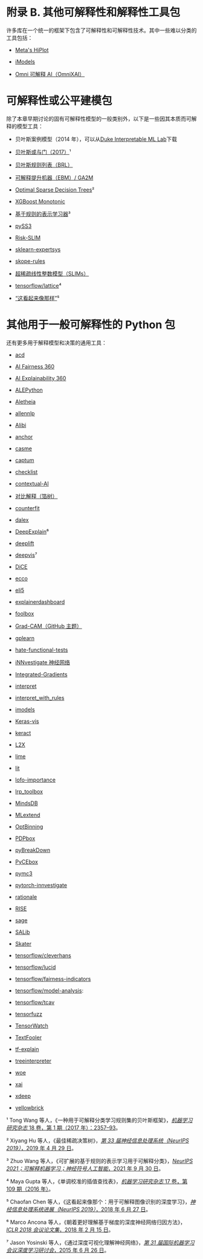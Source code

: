 # 附录 B. 其他可解释性和解释性工具包

许多库在一个统一的框架下包含了可解释性和可解释性技术。其中一些难以分类的工具包括：

+   [Meta's HiPlot](https://oreil.ly/sc6o5)

+   [iModels](https://oreil.ly/SJtGJ)

+   [Omni 可解释 AI（OmniXAI）](https://oreil.ly/q5L4I)

# 可解释性或公平建模包

除了本章早期讨论的固有可解释性模型的一般类别外，以下是一些因其本质而可解释的模型工具：

+   贝叶斯案例模型（2014 年），可以从[Duke Interpretable ML Lab](https://oreil.ly/BnzXd)下载

+   [贝叶斯或与门（2017）](https://oreil.ly/ENecK)¹

+   [贝叶斯规则列表（BRL）](https://oreil.ly/vMzgG)

+   [可解释提升机器（EBM）/ GA2M](https://oreil.ly/wMKxi)

+   [Optimal Sparse Decision Trees](https://oreil.ly/J74Y7)²

+   [XGBoost Monotonic](https://oreil.ly/EuHRb)

+   [基于规则的表示学习器](https://oreil.ly/giZKb)³

+   [pySS3](https://oreil.ly/BQJNX)

+   [Risk-SLIM](https://oreil.ly/vwOLq)

+   [sklearn-expertsys](https://oreil.ly/rxlCA)

+   [skope-rules](https://oreil.ly/rAYpw)

+   [超稀疏线性整数模型（SLIMs）](https://oreil.ly/DK9uI)

+   [tensorflow/lattice](https://oreil.ly/rLCnQ)⁴

+   [“这看起来像那样”](https://oreil.ly/b6hhG)⁵

# 其他用于一般可解释性的 Python 包

还有更多用于解释模型和决策的通用工具：

+   [acd](https://oreil.ly/ttG1V)

+   [AI Fairness 360](https://oreil.ly/BRLBu)

+   [AI Explainability 360](https://oreil.ly/mgklQ)

+   [ALEPython](https://oreil.ly/K6AVe)

+   [Aletheia](https://oreil.ly/sX3UM)

+   [allennlp](https://oreil.ly/P48tS)

+   [Alibi](https://oreil.ly/F3vaH)

+   [anchor](https://oreil.ly/2m0VK)

+   [casme](https://oreil.ly/uCsyS)

+   [captum](https://oreil.ly/aB3Ec)

+   [checklist](https://oreil.ly/SHYDR)

+   [contextual-AI](https://oreil.ly/BhgxZ)

+   [对比解释（箔树）](https://oreil.ly/sKEpf)

+   [counterfit](https://oreil.ly/Qq1Hh)

+   [dalex](https://oreil.ly/a6WUT)

+   [DeepExplain](https://oreil.ly/YzwSC)⁶

+   [deeplift](https://oreil.ly/5wdJW)

+   [deepvis](https://oreil.ly/aYdSg)⁷

+   [DiCE](https://oreil.ly/6psFD)

+   [ecco](https://oreil.ly/3eLYy)

+   [eli5](https://oreil.ly/cJKz7)

+   [explainerdashboard](https://oreil.ly/6BhYa)

+   [foolbox](https://oreil.ly/VTuQe)

+   [Grad-CAM（GitHub 主题）](https://oreil.ly/C7v9W)

+   [gplearn](https://oreil.ly/L5XMH)

+   [hate-functional-tests](https://oreil.ly/adgLq)

+   [iNNvestigate 神经网络](https://oreil.ly/X2e23)

+   [Integrated-Gradients](https://oreil.ly/S1DsD)

+   [interpret](https://oreil.ly/TvbpB)

+   [interpret_with_rules](https://oreil.ly/W0Uwo)

+   [imodels](https://oreil.ly/U9t8K)

+   [Keras-vis](https://oreil.ly/qCesj)

+   [keract](https://oreil.ly/noOby)

+   [L2X](https://oreil.ly/MuGyI)

+   [lime](https://oreil.ly/ov991)

+   [lit](https://oreil.ly/wRA51)

+   [lofo-importance](https://oreil.ly/OvSxX)

+   [lrp_toolbox](https://oreil.ly/MH6Sf)

+   [MindsDB](https://oreil.ly/AcbYM)

+   [MLextend](https://oreil.ly/wqGFX)

+   [OptBinning](https://oreil.ly/4awhW)

+   [PDPbox](https://oreil.ly/IomoW)

+   [pyBreakDown](https://oreil.ly/gnYm6)

+   [PyCEbox](https://oreil.ly/S7oUd)

+   [pymc3](https://oreil.ly/cFFOd)

+   [pytorch-innvestigate](https://oreil.ly/nrY9x)

+   [rationale](https://oreil.ly/bYMVa)

+   [RISE](https://oreil.ly/boIn8)

+   [sage](https://oreil.ly/xMp3p)

+   [SALib](https://oreil.ly/ie6Ob)

+   [Skater](https://oreil.ly/sTZMV)

+   [tensorflow/cleverhans](https://oreil.ly/JLVJ7)

+   [tensorflow/lucid](https://oreil.ly/1F0i5)

+   [tensorflow/fairness-indicators](https://oreil.ly/iIo4x)

+   [tensorflow/model-analysis](https://oreil.ly/5exci):

+   [tensorflow/tcav](https://oreil.ly/Q5iAb)

+   [tensorfuzz](https://oreil.ly/8bCZo)

+   [TensorWatch](https://oreil.ly/oUGVb)

+   [TextFooler](https://oreil.ly/dZA6z)

+   [tf-explain](https://oreil.ly/sBtir)

+   [treeinterpreter](https://oreil.ly/AeULo)

+   [woe](https://oreil.ly/i0MQT)

+   [xai](https://oreil.ly/dtgKo)

+   [xdeep](https://oreil.ly/uz28K)

+   [yellowbrick](https://oreil.ly/N9r9e)

¹ Tong Wang 等人，《一种用于可解释分类学习规则集的贝叶斯框架》，[*机器学习研究杂志* 18 卷，第 1 期（2017 年）：2357–93](https://oreil.ly/98-8k)。

² Xiyang Hu 等人，《最佳稀疏决策树》，[*第 33 届神经信息处理系统（NeurIPS 2019）*，2019 年 4 月 29 日](https://arxiv.org/abs/1904.12847)。

³ Zhuo Wang 等人，《可扩展的基于规则的表示学习用于可解释分类》，[*NeurIPS 2021；可解释机器学习；神经符号人工智能*，2021 年 9 月 30 日](https://arxiv.org/abs/2109.15103)。

⁴ Maya Gupta 等人，《单调校准的插值查找表》，[*机器学习研究杂志* 17 卷，第 109 期（2016 年）](https://oreil.ly/W87tM)。

⁵ Chaofan Chen 等人，《这看起来像那个：用于可解释图像识别的深度学习》，[*神经信息处理系统进展（NeurIPS 2019）*，2018 年 6 月 27 日](https://arxiv.org/abs/1806.10574v5)。

⁶ Marco Ancona 等人，《朝着更好理解基于梯度的深度神经网络归因方法》，[*ICLR 2018 会议论文集*，2018 年 2 月 15 日](https://oreil.ly/lsg2s)。

⁷ Jason Yosinski 等人，《通过深度可视化理解神经网络》，[*第 31 届国际机器学习会议深度学习研讨会*，2015 年 6 月 26 日](https://oreil.ly/xDvhy)。

